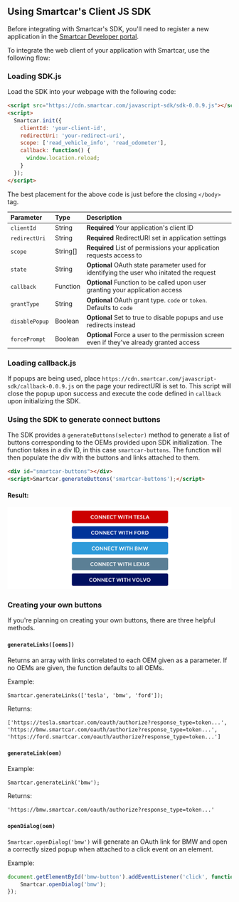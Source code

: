 ## Using Smartcar's Client JS SDK

Before integrating with Smartcar's SDK, you'll need to register a new application in the [Smartcar Developer portal](https://developer.smartcar.com).

To integrate the web client of your application with Smartcar, use the following flow:

### Loading SDK.js

Load the SDK into your webpage with the following code:

```html
<script src="https://cdn.smartcar.com/javascript-sdk/sdk-0.0.9.js"></script>
<script>
  Smartcar.init({
    clientId: 'your-client-id',
    redirectUri: 'your-redirect-uri',
    scope: ['read_vehicle_info', 'read_odometer'],
    callback: function() {
      window.location.reload;
    }
  });
</script>
```
The best placement for the above code is just before the closing `</body>` tag.

| Parameter       | Type | Description   |
|:--------------- |:---|:------------- |
| `clientId`      | String |**Required** Your application's client ID |
| `redirectUri`   | String |**Required** RedirectURI set in application settings |
| `scope`         | String[] |**Required** List of permissions your application requests access to |
| `state`         | String |**Optional** OAuth state parameter used for identifying the user who initated the request|
| `callback`      | Function |**Optional** Function to be called upon user granting your application access |
| `grantType`     | String |**Optional** OAuth grant type. `code` or `token`. Defaults to `code` |
| `disablePopup`  | Boolean |**Optional** Set to true to disable popups and use redirects instead |
| `forcePrompt`   | Boolean |**Optional** Force a user to the permission screen even if they've already granted access |

### Loading callback.js

If popups are being used, place `https://cdn.smartcar.com/javascript-sdk/callback-0.0.9.js` on the page your redirectURI is set to. This script will close the popup upon success and execute the code defined in `callback` upon initializing the SDK.


### Using the SDK to generate connect buttons

The SDK provides a `generateButtons(selector)` method to generate a list of buttons corresponding to the OEMs provided upon SDK initialization. The function takes in a div ID, in this case `smartcar-buttons`. The function will then populate the div with the buttons and links attached to them.

```html
<div id="smartcar-buttons"></div>
<script>Smartcar.generateButtons('smartcar-buttons');</script>
```

#### Result:
![](lib/buttons.png)

### Creating your own buttons

If you're planning on creating your own buttons, there are three helpful methods.

#### `generateLinks([oems])`

Returns an array with links correlated to each OEM given as a parameter. If no OEMs are given, the function defaults to all OEMs.

Example:

```html
Smartcar.generateLinks(['tesla', 'bmw', 'ford']);
```
Returns:

```
['https://tesla.smartcar.com/oauth/authorize?response_type=token...', 'https://bmw.smartcar.com/oauth/authorize?response_type=token...', 'https://ford.smartcar.com/oauth/authorize?response_type=token...']

```

#### `generateLink(oem)`

Example:

```html
Smartcar.generateLink('bmw');
```
Returns:

```
'https://bmw.smartcar.com/oauth/authorize?response_type=token...'
```

#### `openDialog(oem)`

`Smartcar.openDialog('bmw')` will generate an OAuth link for BMW and open a correctly sized popup when attached to a click event on an element.

Example:

```javascript
document.getElementById('bmw-button').addEventListener('click', function() {
	Smartcar.openDialog('bmw');
});
```
